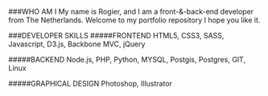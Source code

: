 ###WHO AM I
My name is Rogier, and I am a front-&amp;-back-end developer from The Netherlands. Welcome to my portfolio repository I hope you like it.

###DEVELOPER SKILLS
#####FRONTEND
HTML5, CSS3, SASS, Javascript, D3.js, Backbone MVC, jQuery

#####BACKEND
Node.js, PHP, Python, MYSQL, Postgis, Postgres, GIT, Linux

#####GRAPHICAL DESIGN
Photoshop, Illustrator
